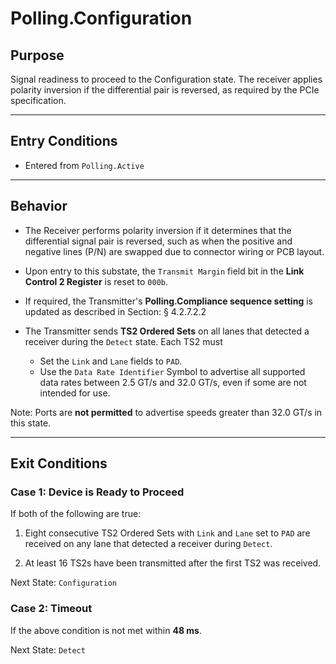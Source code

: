 # Polling.Configuration

## Purpose

Signal readiness to proceed to the Configuration state. The receiver applies polarity inversion if the differential pair is reversed, as required by the PCIe specification.

---

## Entry Conditions

- Entered from `Polling.Active`

---

## Behavior

- The Receiver performs polarity inversion if it determines that the differential signal pair is reversed, such as when the positive and negative lines (P/N) are swapped due to connector wiring or PCB layout.

- Upon entry to this substate, the `Transmit Margin` field bit in the **Link Control 2 Register** is reset to `000b`.

- If required, the Transmitter's **Polling.Compliance sequence setting** is updated as described in Section: § 4.2.7.2.2

- The Transmitter sends **TS2 Ordered Sets** on all lanes that detected a receiver during the `Detect` state. Each TS2 must
  - Set the `Link` and `Lane` fields to `PAD`.
  - Use the `Data Rate Identifier` Symbol to advertise all supported data rates between 2.5 GT/s and 32.0 GT/s, even if some are not intended for use.

Note: Ports are **not permitted** to advertise speeds greater than 32.0 GT/s in this state.

---

## Exit Conditions

### Case 1: Device is Ready to Proceed

If both of the following are true:

1. Eight consecutive TS2 Ordered Sets with `Link` and `Lane` set to `PAD` are received on any lane that detected a receiver during `Detect`.

2. At least 16 TS2s have been transmitted after the first TS2 was received.

Next State: `Configuration`

### Case 2: Timeout

If the above condition is not met within **48 ms**.

Next State: `Detect`

